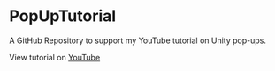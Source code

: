 # PopUpTutorial
A GitHub Repository to support my YouTube tutorial on Unity pop-ups.

View tutorial on [YouTube](https://youtu.be/HkUhYgL4yi0)
